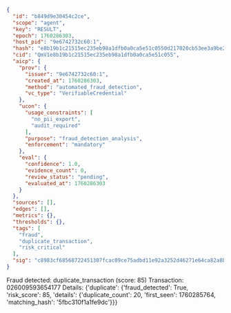 ```json
{
  "id": "b849d9e30454c2ce",
  "scope": "agent",
  "key": "RESULT",
  "epoch": 1760286303,
  "host_pid": "9e6742732c60:1",
  "hash": "e8b19b1c21515ec235eb98a1dfb0a0ca5e51c0550d217020cb53ee3a9be2e5ca",
  "cid": "QmV1e8b19b1c21515ec235eb98a1dfb0a0ca5e51c055",
  "aicp": {
    "prov": {
      "issuer": "9e6742732c60:1",
      "created_at": 1760286303,
      "method": "automated_fraud_detection",
      "vc_type": "VerifiableCredential"
    },
    "ucon": {
      "usage_constraints": [
        "no_pii_export",
        "audit_required"
      ],
      "purpose": "fraud_detection_analysis",
      "enforcement": "mandatory"
    },
    "eval": {
      "confidence": 1.0,
      "evidence_count": 0,
      "review_status": "pending",
      "evaluated_at": 1760286303
    }
  },
  "sources": [],
  "edges": [],
  "metrics": {},
  "thresholds": {},
  "tags": [
    "fraud",
    "duplicate_transaction",
    "risk_critical"
  ],
  "sig": "c8983cf68568722451307fcac09ce75adbd11e92a3252d46271e64ca82a8b142"
}
```

Fraud detected: duplicate_transaction (score: 85)
Transaction: 026009593654177
Details: {'duplicate': {'fraud_detected': True, 'risk_score': 85, 'details': {'duplicate_count': 20, 'first_seen': 1760285764, 'matching_hash': '5fbc310f1a1fe9dc'}}}
